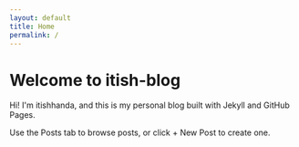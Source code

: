 ```yaml
---
layout: default
title: Home
permalink: /
---
```


# Welcome to itish-blog

Hi! I'm itishhanda, and this is my personal blog built with Jekyll and GitHub Pages.

Use the Posts tab to browse posts, or click + New Post to create one.
